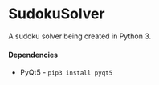 # SudokuSolver
A sudoku solver being created in Python 3.

#### Dependencies
* PyQt5 - `pip3 install pyqt5`

